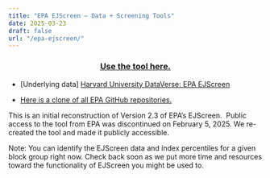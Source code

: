 ```yaml
---
title: "EPA EJScreen — Data + Screening Tools"
date: 2025-03-23
draft: false
url: "/epa-ejscreen/"
---
```


<main class="container" id="page" role="main">
<article class="sections" data-page-sections="679307f6452cda65168a8d29" id="sections">
<section class="page-section full-bleed-section layout-engine-section background-width--full-bleed section-height--medium content-width--wide horizontal-alignment--center vertical-alignment--middle" data-animation="none" data-controller="SectionWrapperController" data-current-context='{
"video": {
"playbackSpeed": 0.5,
"filter": 1,
"filterStrength": 0,
"zoom": 0,
"videoSourceProvider": "none"
},
"backgroundImageId": null,
"backgroundMediaEffect": null,
"divider": null,
"typeName": "page"
}' data-current-styles='{
"imageOverlayOpacity": 0.15,
"backgroundWidth": "background-width--full-bleed",
"sectionHeight": "section-height--medium",
"horizontalAlignment": "horizontal-alignment--center",
"verticalAlignment": "vertical-alignment--middle",
"contentWidth": "content-width--wide",
"customContentWidth": 50,
"sectionAnimation": "none",
"backgroundMode": "image"
}' data-fluid-engine-section="" data-section-id="67931a75617fe002d34c7176" data-section-theme="" data-test="page-section">
<div class="section-border">
<div class="section-background">
</div>
</div>
<div class="content-wrapper" style="
      
        
      
    ">
<div class="content">
<div data-fluid-engine="true"><div class="fluid-engine fe-67931a75617fe002d34c7175"><div class="fe-block fe-block-ef0f853ac534a77d2de8"><div class="sqs-block html-block sqs-block-html" data-blend-mode="NORMAL" data-block-type="2" data-border-radii='{"topLeft":{"unit":"px","value":0.0},"topRight":{"unit":"px","value":0.0},"bottomLeft":{"unit":"px","value":0.0},"bottomRight":{"unit":"px","value":0.0}}' id="block-ef0f853ac534a77d2de8"><div class="sqs-block-content">
<div class="sqs-html-content">
<h1 style="text-align:center;white-space:pre-wrap;"><a href="https://pedp-ejscreen.azurewebsites.net/" target="_blank">Use the tool here.</a></h1><ul data-rte-list="default"><li><p class="" style="white-space:pre-wrap;">[Underlying data] <a href="https://dataverse.harvard.edu/dataset.xhtml?persistentId=doi:10.7910/DVN/RLR5AX" target="_blank">Harvard University DataVerse: EPA EJScreen</a></p></li><li><p class="" style="white-space:pre-wrap;"><a href="https://github.com/USEPA-clone" target="_blank">Here is a clone of all EPA GitHub repositories.</a></p></li></ul>
</div>
</div></div></div><div class="fe-block fe-block-3da886796e2bf8d4f28a"><div class="sqs-block html-block sqs-block-html" data-blend-mode="NORMAL" data-block-type="2" data-border-radii='{"topLeft":{"unit":"px","value":0.0},"topRight":{"unit":"px","value":0.0},"bottomLeft":{"unit":"px","value":0.0},"bottomRight":{"unit":"px","value":0.0}}' id="block-3da886796e2bf8d4f28a"><div class="sqs-block-content">
<div class="sqs-html-content">
<p class="sqsrte-large" style="white-space:pre-wrap;">This is an initial reconstruction of Version 2.3 of EPA’s EJScreen.  Public access to the tool from EPA was discontinued on February 5, 2025. We re-created the tool and made it publicly accessible.</p><p class="sqsrte-large" style="white-space:pre-wrap;">Note: You can identify the EJScreen data and index percentiles for a given block group right now. Check back soon as we put more time and resources toward the functionality of EJScreen you might be used to.</p>
</div>
</div></div></div></div></div>
</div>
</div>
</section>
</article>
</main>